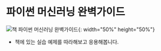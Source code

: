 # 파이썬 머신러닝 완벽가이드
![책 파이썬 머신러닝 완벽가이드](http://image.yes24.com/momo/TopCate2162/MidCate010/216194633.jpg){: width="50%" height="50%"}
- 책에 있는 실습 예제를 따라해보고 응용해봅니다.
